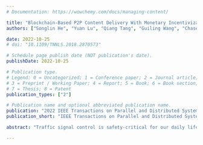 ```yaml
---
# Documentation: https://wowchemy.com/docs/managing-content/

title: "Blockchain-Based P2P Content Delivery With Monetary Incentivization and Fairness Guarantee"
authors: ["Songlin He", "Yuan Lu", "Qiang Tang", "Guiling Wang", "Chase Qishi Wu"]

date: 2022-10-25
# doi: "10.1109/TNNLS.2018.2870573"

# Schedule page publish date (NOT publication's date).
publishDate: 2022-10-25

# Publication type.
# Legend: 0 = Uncategorized; 1 = Conference paper; 2 = Journal article;
# 3 = Preprint / Working Paper; 4 = Report; 5 = Book; 6 = Book section;
# 7 = Thesis; 8 = Patent
publication_types: ["2"]

# Publication name and optional abbreviated publication name.
publication: "2022 IEEE Transactions on Parallel and Distributed Systems"
publication_short: "IEEE Transactions on Parallel and Distributed Systems 2022"

abstract: "Traffic signal control is safety-critical for our daily life. Roughly one-quarter of road accidents in the U.S. happen at intersections due to problematic signal timing, urging the development of safety-oriented intersection control. However, existing studies on adaptive traffic signal control using reinforcement learning technologies have focused mainly on minimizing traffic delay but neglecting the potential exposure to unsafe conditions. We, for the first time, incorporate road safety standards as enforcement to ensure the safety of existing reinforcement learning methods, aiming toward operating intersections with zero collisions. We have proposed a safety-enhanced residual reinforcement learning method (SafeLight) and employed multiple optimization techniques, such as multi-objective loss function and reward shaping for better knowledge integration. Extensive experiments are conducted using both synthetic and real-world benchmark datasets. Results show that our method can significantly reduce collisions while increasing traffic mobility."

---
```

